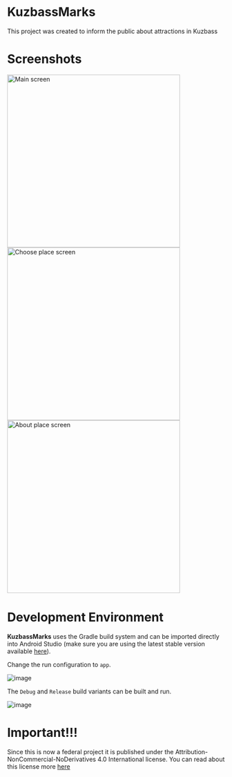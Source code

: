 # KuzbassMarks

This project was created to inform the public about attractions in Kuzbass 

# Screenshots

<img src="https://github.com/user-attachments/assets/49f941e8-cb5d-4ea9-b4c7-6a244ea81824" alt="Main screen" width="400"> 

<img src="https://github.com/user-attachments/assets/c44a6df1-ee5a-4eee-86cb-96bdc8dbc5fe" alt="Choose place screen" width="400">

<img src="https://github.com/user-attachments/assets/9fc4b7d8-bce7-4090-9f5a-f0261ede1c65" alt="About place screen" width="400">

# Development Environment

**KuzbassMarks** uses the Gradle build system and can be imported directly into Android Studio (make sure you are using the latest stable version available [here](https://developer.android.com/studio)). 

Change the run configuration to `app`.

![image](https://user-images.githubusercontent.com/873212/210559920-ef4a40c5-c8e0-478b-bb00-4879a8cf184a.png)

The `Debug` and `Release` build variants can be built and run.

![image](https://github.com/user-attachments/assets/99c8078d-37b7-45ce-a721-ede96289ee2e)

# Important!!!
Since this is now a federal project it is published under the Attribution-NonCommercial-NoDerivatives 4.0 International license.
You can read about this license more <a href="https://creativecommons.org/licenses/by-nc-nd/4.0/">here</a>
